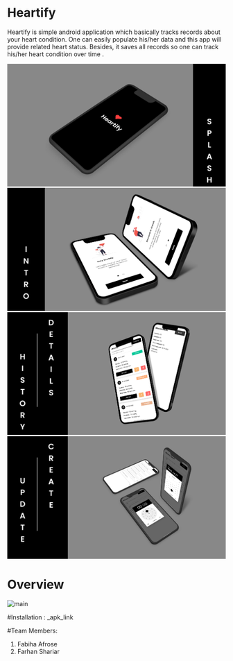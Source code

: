 # Heartify

Heartify is simple android application which basically tracks records about  your heart condition. One can easily populate his/her data and this app will provide related heart status. Besides, it saves all records so one can track his/her heart condition over time .

![splash](https://github.com/FarhanNanoCoder/heartify/blob/main/artboard_1.png)
![intro](https://github.com/FarhanNanoCoder/heartify/blob/main/artboard_2.png)
![main](https://github.com/FarhanNanoCoder/heartify/blob/main/artboard_3.png)
![main](https://github.com/FarhanNanoCoder/heartify/blob/main/artboard_4.png)

# Overview

![main](https://github.com/FarhanNanoCoder/heartify/blob/main/app_overview.gif)

#Installation : _apk_link

#Team Members:
1. Fabiha Afrose
2. Farhan Shariar
